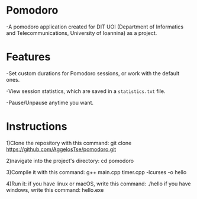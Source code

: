 # Pomodoro

-A pomodoro application created for DIT UOI (Department of Informatics and Telecommunications, University of Ioannina) as a project.

# Features

-Set custom durations for Pomodoro sessions, or work with the default ones.

-View session statistics, which are saved in a `statistics.txt` file.

-Pause/Unpause anytime you want.

# Instructions

1)Clone the repository with this command:
  git clone https://github.com/AggelosTse/pomodoro.git
  
2)navigate into the project's directory:
  cd pomodoro
  
3)Compile it with this command:
  g++ main.cpp timer.cpp -lcurses -o hello
  
4)Run it:
  if you have linux or macOS, write this command: ./hello
  if you have windows, write this command: hello.exe
